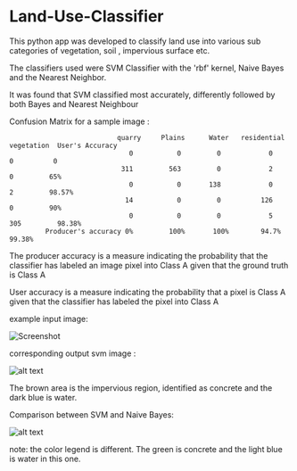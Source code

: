 # Land-Use-Classifier

This python app was developed to classify land use into various sub categories of vegetation, soil , impervious surface etc. 

The classifiers used were SVM Classifier with the 'rbf' kernel, Naive Bayes and the Nearest Neighbor.

It was found that SVM classified most accurately, differently followed by both Bayes and Nearest Neighbour

Confusion Matrix for a sample image : 

                               quarry     Plains      Water   residential  vegetation  User's Accuracy
                                  0           0         0            0            0          0
                                311         563         0            2            0         65%
                                  0           0       138            0            2         98.57%
                                 14           0         0          126            0         90%
                                  0           0         0            5          305         98.38%
             Producer's accuracy 0%         100%       100%        94.7%      99.38%
             
  The producer accuracy is a measure indicating the probability that the classifier has labeled an image pixel into Class A given that the ground truth is Class A

  User accuracy is a measure indicating the probability that a pixel is Class A given that the classifier has labeled the pixel into Class A
  
  example input image:
  
 ![Screenshot](https://github.com/coolpulkit99/land_use_classification/tree/master/Map%20based%20classification%20using%20naive%20bayes%20svm%20and%20other%20classifier/landsatpune.png)

  corresponding output svm image :
  
  ![alt text](https://github.com/coolpulkit99/land_use_classification/tree/master/Map%20based%20classification%20using%20naive%20bayes%20svm%20and%20other%20classifier/svmresult.png)
  
  The brown area is the impervious region, identified as concrete and the dark blue is water. 
  
  Comparison between SVM and Naive Bayes:
  
  ![alt text](https://github.com/coolpulkit99/land_use_classification/tree/master/Map%20based%20classification%20using%20naive%20bayes%20svm%20and%20other%20classifier/compare.png)
  
  note: the color legend is different. The green is concrete and the light blue is water in this one.
